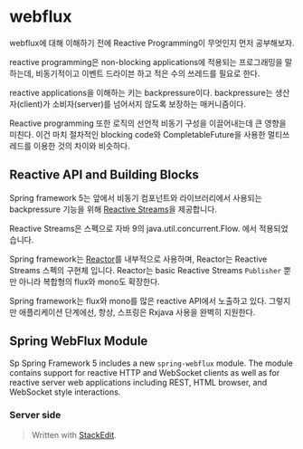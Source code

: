 # webflux 

webflux에 대해 이해하기 전에 Reactive Programming이 무엇인지 먼저 공부해보자. 

reactive programming은 non-blocking applications에 적용되는 프로그래밍을 말하는데, 비동기적이고 이벤트 드라이븐 하고 적은 수의 쓰레드를 필요로 한다. 

reactive applications을 이해하는 키는 backpressure이다. backpressure는 생산자(client)가 소비자(server)를 넘어서지 않도록 보장하는 매커니즘이다. 

Reactive programming 또한 로직의 선언적 비동기 구성을 이끌어내는데 큰 영향을 미친다. 이건 마치 절차적인 blocking code와 CompletableFuture을 사용한 멀티쓰레드를 이용한 것의 차이와 비슷하다. 

## Reactive API and Building Blocks

Spring framework 5는 앞에서 비동기 컴포넌트와 라이브러리에서 사용되는  backpressure 기능을 위해 [Reactive Streams](https://github.com/reactive-streams/reactive-streams-jvm#reactive-streams)을 제공합니다.

Reactive Streams은 스펙으로 자바 9의 java.util.concurrent.Flow. 에서 적용되었습니다.

Spring framework는 [Reactor](https://projectreactor.io/)를 내부적으로 사용하며, Reactor는 Reactive Streams 스펙의 구현체 입니다. Reactor는 basic Reactive Streams `Publisher`  뿐만 아니라 복합형의 flux와 mono도 확장한다. 

Spring framework는 flux와 mono를 많은 reactive API에서 노출하고 있다. 그렇지만 애플리케이션 단계에선, 항상, 스프링은 Rxjava 사용을 완벽히 지원한다. 

## Spring WebFlux Module

Sp
Spring Framework 5 includes a new  `spring-webflux`  module. The module contains support for reactive HTTP and WebSocket clients as well as for reactive server web applications including REST, HTML browser, and WebSocket style interactions.

### Server side


> Written with [StackEdit](https://stackedit.io/).
<!--stackedit_data:
eyJoaXN0b3J5IjpbLTcyNjM5OTg0M119
-->